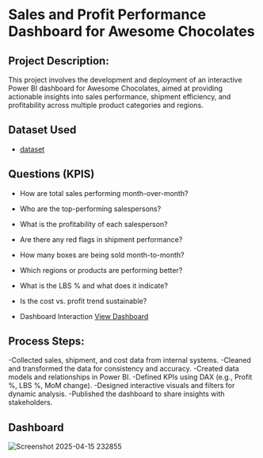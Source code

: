 # Sales and Profit Performance Dashboard for Awesome Chocolates
## Project Description:
This project involves the development and deployment of an interactive Power BI dashboard for Awesome Chocolates, aimed at providing actionable insights into sales performance, shipment efficiency, and profitability across multiple product categories and regions.

## Dataset Used
- <a href="https://github.com/Srikanth3731/Data-analysis-dashboards/blob/main/ac-sample-data.xlsx">dataset</a>

## Questions (KPIS)
- How are total sales performing month-over-month?	
- Who are the top-performing salespersons?	
- What is the profitability of each salesperson?	
- Are there any red flags in shipment performance?	
- How many boxes are being sold month-to-month?	
- Which regions or products are performing better?	
- What is the LBS % and what does it indicate?	
- Is the cost vs. profit trend sustainable?	

- Dashboard Interaction <a href="https://github.com/Srikanth3731/Data-analysis-dashboards/blob/main/Screenshot%202025-04-15%20232855.png">View Dashboard</a>

## Process Steps:
-Collected sales, shipment, and cost data from internal systems.
-Cleaned and transformed the data for consistency and accuracy.
-Created data models and relationships in Power BI.
-Defined KPIs using DAX (e.g., Profit %, LBS %, MoM change).
-Designed interactive visuals and filters for dynamic analysis.
-Published the dashboard to share insights with stakeholders.

## Dashboard
![Screenshot 2025-04-15 232855](https://github.com/user-attachments/assets/6e976412-0468-4a5e-afec-73b57ab45641)

